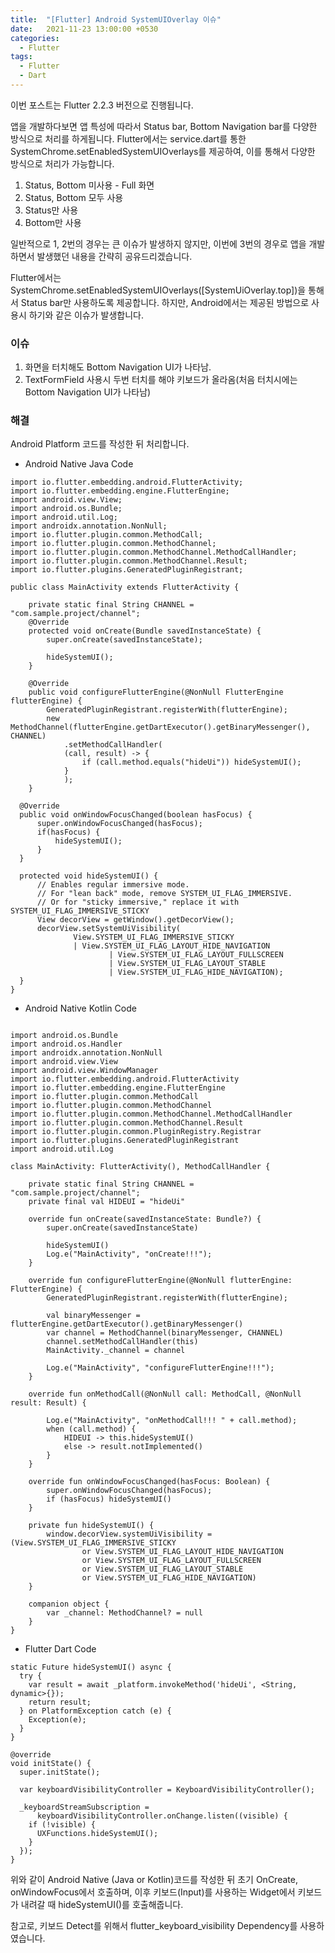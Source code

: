 ```yaml
---
title:  "[Flutter] Android SystemUIOverlay 이슈"
date:   2021-11-23 13:00:00 +0530
categories:
  - Flutter
tags:
  - Flutter
  - Dart
---
```

이번 포스트는 Flutter 2.2.3 버전으로 진행됩니다.

앱을 개발하다보면 앱 특성에 따라서 Status bar, Bottom Navigation bar를 다양한 방식으로 처리를 하게됩니다.
Flutter에서는 service.dart를 통한 SystemChrome.setEnabledSystemUIOverlays를 제공하여, 이를 통해서 다양한 방식으로 처리가 가능합니다.

1. Status, Bottom 미사용 - Full 화면
2. Status, Bottom 모두 사용
3. Status만 사용
4. Bottom만 사용

일반적으로 1, 2번의 경우는 큰 이슈가 발생하지 않지만, 이번에 3번의 경우로 앱을 개발하면서 발생했던 내용을 간략히 공유드리겠습니다.

Flutter에서는 SystemChrome.setEnabledSystemUIOverlays([SystemUiOverlay.top])을 통해서 Status bar만 사용하도록 제공합니다.
하지만, Android에서는 제공된 방법으로 사용시 하기와 같은 이슈가 발생합니다.

### 이슈
1. 화면을 터치해도 Bottom Navigation UI가 나타남.
2. TextFormField 사용시 두번 터치를 해야 키보드가 올라옴(처음 터치시에는 Bottom Navigation UI가 나타남)

### 해결
Android Platform 코드를 작성한 뒤 처리합니다.

* Android Native Java Code
```
import io.flutter.embedding.android.FlutterActivity;
import io.flutter.embedding.engine.FlutterEngine;
import android.view.View;
import android.os.Bundle;
import android.util.Log;
import androidx.annotation.NonNull;
import io.flutter.plugin.common.MethodCall;
import io.flutter.plugin.common.MethodChannel;
import io.flutter.plugin.common.MethodChannel.MethodCallHandler;
import io.flutter.plugin.common.MethodChannel.Result;
import io.flutter.plugins.GeneratedPluginRegistrant;

public class MainActivity extends FlutterActivity {

    private static final String CHANNEL = "com.sample.project/channel";
    @Override
    protected void onCreate(Bundle savedInstanceState) {
        super.onCreate(savedInstanceState);

        hideSystemUI();
    }

    @Override
    public void configureFlutterEngine(@NonNull FlutterEngine flutterEngine) {
        GeneratedPluginRegistrant.registerWith(flutterEngine);
        new MethodChannel(flutterEngine.getDartExecutor().getBinaryMessenger(), CHANNEL)
            .setMethodCallHandler(
            (call, result) -> {
                if (call.method.equals("hideUi")) hideSystemUI();
            }
            );
    }

  @Override
  public void onWindowFocusChanged(boolean hasFocus) {
      super.onWindowFocusChanged(hasFocus);
      if(hasFocus) {
          hideSystemUI();
      }
  }

  protected void hideSystemUI() {
      // Enables regular immersive mode.
      // For "lean back" mode, remove SYSTEM_UI_FLAG_IMMERSIVE.
      // Or for "sticky immersive," replace it with SYSTEM_UI_FLAG_IMMERSIVE_STICKY
      View decorView = getWindow().getDecorView();
      decorView.setSystemUiVisibility(
              View.SYSTEM_UI_FLAG_IMMERSIVE_STICKY
              | View.SYSTEM_UI_FLAG_LAYOUT_HIDE_NAVIGATION
                      | View.SYSTEM_UI_FLAG_LAYOUT_FULLSCREEN
                      | View.SYSTEM_UI_FLAG_LAYOUT_STABLE
                      | View.SYSTEM_UI_FLAG_HIDE_NAVIGATION);
  }
}
```
* Android Native Kotlin Code
```

import android.os.Bundle
import android.os.Handler
import androidx.annotation.NonNull
import android.view.View
import android.view.WindowManager
import io.flutter.embedding.android.FlutterActivity
import io.flutter.embedding.engine.FlutterEngine
import io.flutter.plugin.common.MethodCall
import io.flutter.plugin.common.MethodChannel
import io.flutter.plugin.common.MethodChannel.MethodCallHandler
import io.flutter.plugin.common.MethodChannel.Result
import io.flutter.plugin.common.PluginRegistry.Registrar
import io.flutter.plugins.GeneratedPluginRegistrant
import android.util.Log

class MainActivity: FlutterActivity(), MethodCallHandler {

    private static final String CHANNEL = "com.sample.project/channel";
    private final val HIDEUI = "hideUi"

    override fun onCreate(savedInstanceState: Bundle?) {
        super.onCreate(savedInstanceState)

        hideSystemUI()
        Log.e("MainActivity", "onCreate!!!");
    }

    override fun configureFlutterEngine(@NonNull flutterEngine: FlutterEngine) {
        GeneratedPluginRegistrant.registerWith(flutterEngine);

        val binaryMessenger = flutterEngine.getDartExecutor().getBinaryMessenger()
        var channel = MethodChannel(binaryMessenger, CHANNEL)
        channel.setMethodCallHandler(this)
        MainActivity._channel = channel

        Log.e("MainActivity", "configureFlutterEngine!!!");
    }

    override fun onMethodCall(@NonNull call: MethodCall, @NonNull result: Result) {

        Log.e("MainActivity", "onMethodCall!!! " + call.method);
        when (call.method) {
            HIDEUI -> this.hideSystemUI()
            else -> result.notImplemented()
        }
    }

    override fun onWindowFocusChanged(hasFocus: Boolean) {
        super.onWindowFocusChanged(hasFocus);
        if (hasFocus) hideSystemUI()
    }

    private fun hideSystemUI() {
        window.decorView.systemUiVisibility = (View.SYSTEM_UI_FLAG_IMMERSIVE_STICKY
                or View.SYSTEM_UI_FLAG_LAYOUT_HIDE_NAVIGATION
                or View.SYSTEM_UI_FLAG_LAYOUT_FULLSCREEN
                or View.SYSTEM_UI_FLAG_LAYOUT_STABLE
                or View.SYSTEM_UI_FLAG_HIDE_NAVIGATION)
    }

    companion object {
        var _channel: MethodChannel? = null
    }
}
```

* Flutter Dart Code
```
static Future hideSystemUI() async {
  try {
    var result = await _platform.invokeMethod('hideUi', <String, dynamic>{});
    return result;
  } on PlatformException catch (e) {
    Exception(e);
  }
}
```
```
@override
void initState() {
  super.initState();

  var keyboardVisibilityController = KeyboardVisibilityController();

  _keyboardStreamSubscription =
      keyboardVisibilityController.onChange.listen((visible) {
    if (!visible) {
      UXFunctions.hideSystemUI();
    }
  });
}
```
위와 같이 Android Native (Java or Kotlin)코드를 작성한 뒤 초기 OnCreate, onWindowFocus에서 호출하며, 이후 키보드(Input)를 사용하는 Widget에서 키보드가 내려갈 때 hideSystemUI()를 호출해줍니다.

참고로, 키보드 Detect를 위해서 flutter_keyboard_visibility Dependency를 사용하였습니다.